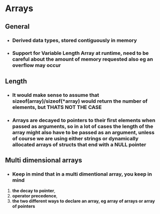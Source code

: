 # Arrays

## __General__

* ### Derived data types, stored contiguously in memory

* ### Support for __Variable Length Array__ at __runtime__, need to be careful about the amount of memory requested also eg an __overflow may occur__

## __Length__

* ### It would make sense to assume that __sizeof(array)/sizeof(*array)__ would return the number of elements, but __THATS NOT THE CASE__

* ### Arrays are decayed to pointers to their first elements when passed as arguments, so in a lot of cases the __length of the array__ might also have to be __passed as an argument__, unless of course we are using __either strings__ or __dynamically allocated arrays of structs that end with a NULL pointer__

## __Multi dimensional arrays__

* ### Keep in mind that in a multi dimentional array, you keep in mind 

 1) __the decay to pointer__, 
 2) __operator precedence__,
 3) __the two different ways to declare an array, eg array of arrays or array of pointers__